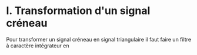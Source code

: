 #  I. Transformation d'un signal créneau
Pour transformer un signal créneau en signal triangulaire il faut faire un filtre à caractère intégrateur en 